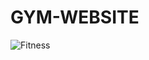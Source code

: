 ﻿# GYM-WEBSITE
![Fitness](https://github.com/user-attachments/assets/1b0a4da3-ddb0-4f83-a87e-17ba265b97d6)
